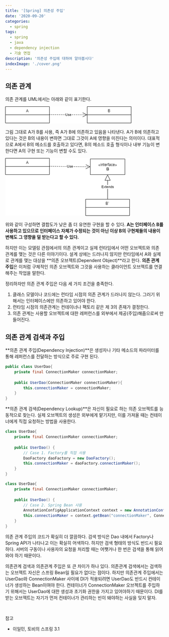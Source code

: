```yaml
---
title: '[Spring] 의존성 주입'
date: '2020-09-20'
categories:
  - spring
tags:
  - spring
  - java
  - dependency injection
  - 기술 면접
description: '의존성 주입에 대하여 알아봅시다'
indexImage: './cover.png'
---
```


## 의존 관계  

의존 관계를 UML에서는 아래와 같이 표기한다.

![dependency](./dependency.png)  

그림 그대로 A가 B를 사용, 즉 A가 B에 의존하고 있음을 나타낸다. 
A가 B에 의존하고 있다는 것은 B의 내용이 변하면 그대로 그것이 A에 영향을 미친다는 의미이다. 
대표적으로 A에서 B의 메소드를 호출하고 있다면, 
B의 메소드 호출 형식이나 내부 기능이 변한다면 A의 구현 또는 기능이 변할 수도 있다.

![dependency-interface](./dependency-interface.png)  

위와 같이 구성하면 결합도가 낮은 좀 더 유연한 구현을 할 수 있다. 
**A는 인터페이스 B를 사용하고 있으므로 인터페이스 자체가 수정되는 것이 아닌 이상 B의 구현체들의 내용이 변해도 그 영향을 덜 받는다고 할 수 있다.**    

하지만 이는 모델링 관점에서의 의존 관계이고 실제 런타임에서 어떤 오브젝트와 의존 관계를 맺는 것은 다른 이야기이다. 
설계 상에는 드러나지 않지만 런타임에서 A와 실제로 관계를 맺는 대상을 **의존 오브젝트(Dependent Object)**라고 한다.
**의존 관계 주입**은 이처럼 구체적인 의존 오브젝트와 그것을 사용하는 클라이언트 오브젝트를 연결해주는 작업을 말한다.  

정리하자만 의존 관계 주입은 다음 세 가지 조건을 충족한다.
1. 클래스 모델이나 코드에는 런타임 시점의 의존 관계가 드러나지 않는다. 그러기 위해서는 인터페이스에만 의존하고 있어야 한다.
2. 런타임 시점의 의존관계는 컨테이너나 팩토리 같은 제 3의 존재가 결정한다.
3. 의존 관계는 사용할 오브젝트에 대한 레퍼런스를 외부에서 제공(주입)해줌으로써 만들어진다.  

## 의존 관계 검색과 주입  

**의존 관계 주입(Dependency Injection)**은 생성자나 기타 메소드의 파라미터를 통해 레퍼런스를 전달하는 방식으로 주로 구현 된다.

``` java
public class UserDao{
	private final ConnectionMaker connectionMaker;

	public UserDao(ConnectionMaker connectionMaker){
		this.connectionMaker = connectionMaker;
	}
}
```

**의존 관계 검색(Dependency Lookup)**은 자신이 필요로 하는 의존 오브젝트를 능동적으로 찾는다. 
실제 오브젝트의 생성은 외부에게 맡기지만, 이를 가져올 때는 컨테이너에게 직접 요청하는 방법을 사용한다.

``` java
class UserDao{
	private final ConnectionMaker connectionMaker;

	public UserDao() {
		// Case 1. Factory를 직접 사용
		DaoFactory daoFactory = new DaoFactory();
		this.connectionMaker = daoFactory.connectionMaker();
	}
}
```

``` java
class UserDao{
	private final ConnectionMaker connectionMaker;

	public UserDao() {
		// Case 2. Spring Bean 사용
		AnnotationConfigApplicationContext context = new AnnotationConfigApplicationContext(DaoFactory.class);
		this.connectionMaker = context.getBean("connectionMaker", ConnectionMaker.class);
	}
}
```  

의존 관계 주입의 코드가 확실히 더 깔끔하다. 검색 방식은 Dao 내에서 Factory나 Spring API가 나타나고 이는 확실히 어색하다. 
하지만 검색 형태의 방식도 반드시 필요하다. 서버의 구동이나 사용자의 요청을 처리할 때는 어쨋거나 한 번은 검색을 통해 읽어와야 하기 때문이다.  

의존관계 검색과 의존관계 주입은 또 큰 차이가 하나 있다. 의존관계 검색에서는 검색하는 오브젝트 자신은 스프링 Bean일 필요가 없다는 점이다. 
하지만 의존관계 주입에서는 UserDao와 ConnectionMaker 사이에 DI가 적용되려면 UserDao도 반드시 컨테이너가 생성하는 Bean이여야 한다. 
컨테이너가 ConnectionMaker 오브젝트를 주입하기 위해서는 UserDao에 대한 생성과 초기화 권한을 가지고 있어야하기 때문이다. 
DI를 받는 오브젝트는 자기가 먼저 컨테이너가 관리하는 빈이 돼야하는 사실을 잊지 말자. 

<br/>  

참고
- 이일민, 토비의 스프링 3.1